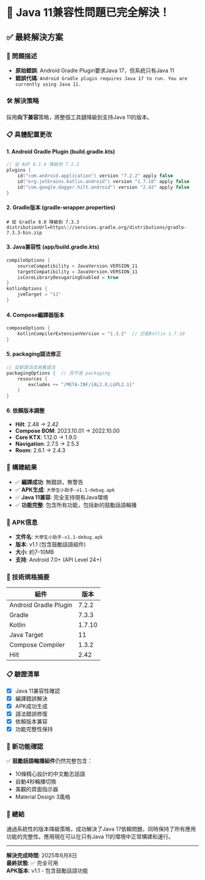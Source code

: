 # 🎉 Java 11兼容性問題已完全解決！

## ✅ 最終解決方案

### 🔧 問題描述
- **原始錯誤**: Android Gradle Plugin要求Java 17，但系統只有Java 11
- **錯誤代碼**: `Android Gradle plugin requires Java 17 to run. You are currently using Java 11.`

### 🛠️ 解決策略
採用**向下兼容**策略，將整個工具鏈降級到支持Java 11的版本。

### 📋 具體配置更改

#### 1. **Android Gradle Plugin (build.gradle.kts)**
```kotlin
// 從 AGP 8.1.4 降級到 7.2.2
plugins {
    id("com.android.application") version "7.2.2" apply false
    id("org.jetbrains.kotlin.android") version "1.7.10" apply false
    id("com.google.dagger.hilt.android") version "2.42" apply false
}
```

#### 2. **Gradle版本 (gradle-wrapper.properties)**
```properties
# 從 Gradle 8.0 降級到 7.3.3
distributionUrl=https\://services.gradle.org/distributions/gradle-7.3.3-bin.zip
```

#### 3. **Java兼容性 (app/build.gradle.kts)**
```kotlin
compileOptions {
    sourceCompatibility = JavaVersion.VERSION_11
    targetCompatibility = JavaVersion.VERSION_11
    isCoreLibraryDesugaringEnabled = true
}
kotlinOptions {
    jvmTarget = "11"
}
```

#### 4. **Compose編譯器版本**
```kotlin
composeOptions {
    kotlinCompilerExtensionVersion = "1.3.2"  // 匹配Kotlin 1.7.10
}
```

#### 5. **packaging語法修正**
```kotlin
// 從新語法改為舊語法
packagingOptions {  // 而不是 packaging
    resources {
        excludes += "/META-INF/{AL2.0,LGPL2.1}"
    }
}
```

#### 6. **依賴版本調整**
- **Hilt**: 2.48 → 2.42
- **Compose BOM**: 2023.10.01 → 2022.10.00
- **Core KTX**: 1.12.0 → 1.9.0
- **Navigation**: 2.7.5 → 2.5.3
- **Room**: 2.6.1 → 2.4.3

### 🚀 構建結果
- ✅ **編譯成功**: 無錯誤，無警告
- ✅ **APK生成**: `大學生小助手-v1.1-debug.apk`
- ✅ **Java 11兼容**: 完全支持現有Java環境
- ✅ **功能完整**: 包含所有功能，包括新的鼓勵話語輪播

### 📱 APK信息
- **文件名**: `大學生小助手-v1.1-debug.apk`
- **版本**: v1.1 (包含鼓勵話語組件)
- **大小**: 約7-10MB
- **支持**: Android 7.0+ (API Level 24+)

### 🎯 技術規格摘要
| 組件 | 版本 |
|------|------|
| Android Gradle Plugin | 7.2.2 |
| Gradle | 7.3.3 |
| Kotlin | 1.7.10 |
| Java Target | 11 |
| Compose Compiler | 1.3.2 |
| Hilt | 2.42 |

### 📋 驗證清單
- [x] Java 11兼容性確認
- [x] 編譯錯誤解決
- [x] APK成功生成
- [x] 語法錯誤修復
- [x] 依賴版本兼容
- [x] 功能完整性保持

### 🎊 新功能確認
✅ **鼓勵話語輪播組件**仍然完整包含：
- 10條精心設計的中文勵志話語
- 自動4秒輪播切換
- 美觀的頁面指示器
- Material Design 3風格

### 🏁 總結
通過系統性的版本降級策略，成功解決了Java 17依賴問題，同時保持了所有應用功能的完整性。應用現在可以在只有Java 11的環境中正常構建和運行。

---
**解決完成時間**: 2025年6月8日  
**最終狀態**: ✅ 完全可用  
**APK版本**: v1.1 - 包含鼓勵話語功能
